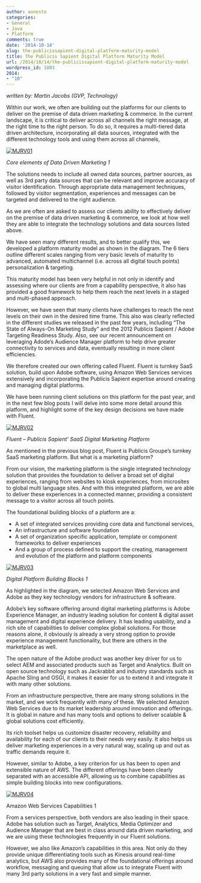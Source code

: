 ```yaml
---
author: aonesto
categories:
- General
- Java
- Platform
comments: true
date: '2014-10-14'
slug: the-publicissapient-digital-platform-maturity-model
title: The Publicis Sapient Digital Platform Maturity Model
url: /2014/10/14/the-publicissapient-digital-platform-maturity-model
wordpress_id: 1003
2014:
- "10"
---
```



_written by: Martin Jacobs (GVP, Technology)_

Within our work, we often are building out the platforms for our clients to deliver on the premise of data driven marketing & commerce. In the current landscape, it is critical to deliver across all channels the right message, at the right time to the right person. To do so, it requires a multi-tiered data driven architecture, incorporating all data sources, integrated with the different technology tools and using them across all channels,

[![MJRV01](/uploads/2014/10/MJRV01-284x300.jpg)](/uploads/2014/10/MJRV01.jpg)


_Core elements of Data Driven Marketing 1_


The solutions needs to include all owned data sources, partner sources, as well as 3rd party data sources that can be relevant and improve accuracy of visitor identification. Through appropriate data management techniques, followed by visitor segmentation, experiences and messages can be targeted and delivered to the right audience.

As we are often are asked to assess our clients ability to effectively deliver on the premise of data driven marketing & commerce, we look at how well they are able to integrate the technology solutions and data sources listed above.

We have seen many different results, and to better qualify this, we developed a platform maturity model as shown in the diagram. The 6 tiers outline different scales ranging from very basic levels of maturity to advanced, automated multichannel (i.e. across all digital touch points) personalization & targeting.

This maturity model has been very helpful in not only in identify and assessing where our clients are from a capability perspective, it also has provided a good framework to help them reach the next levels in a staged and multi-phased approach.

However, we have seen that many clients have challenges to reach the next levels on their own in the desired time frame. This also was clearly reflected in the different studies we released in the past few years, including “The State of Always-On Marketing Study” and the 2012 Publicis Sapient / Adobe Targeting Readiness Study. Also, see our recent announcement on leveraging Adode’s Audience Manager platform to help drive greater connectivity to services and data, eventually resulting in more client efficiencies.

We therefore created our own offering called Fluent. Fluent is turnkey SaaS solution, build upon Adobe software, using Amazon Web Services services extensively and incorporating the Publicis Sapient expertise around creating and managing digital platforms.

We have been running client solutions on this platform for the past year, and in the next few blog posts I will delve into some more detail around this platform, and highlight some of the key design decisions we have made with Fluent.

[![MJRV02](/uploads/2014/10/MJRV02-300x138.jpg)](/uploads/2014/10/MJRV02.jpg)


_Fluent – Publicis Sapient’ SaaS Digital Marketing Platform_


As mentioned in the previous blog post, Fluent is Publicis Groupe’s turnkey SaaS marketing platform. But what is a marketing platform?

From our vision, the marketing platform is the single integrated technology solution that provides the foundation to deliver a broad set of digital experiences, ranging from websites to kiosk experiences, from microsites to global multi language sites. And with this integrated platform, we are able to deliver these experiences in a connected manner, providing a consistent message to a visitor across all touch points.

The foundational building blocks of a platform are a:

- A set of integrated services providing core data and functional services,
- An infrastructure and software foundation
- A set of organization specific application, template or component frameworks to deliver experiences
- And a group of process defined to support the creating, management and evolution of the platform and platform components

[![MJRV03](/uploads/2014/10/MJRV03-300x131.jpg)](/uploads/2014/10/MJRV03.jpg)


_Digital Platform Building Blocks 1_


As highlighted in the diagram, we selected Amazon Web Services and Adobe as they key technology vendors for infrastructure & software.

Adobe’s key software offering around digital marketing platforms is Adobe Experience Manager, an industry leading solution for content & digital asset management and digital experience delivery. It has leading usability, and a rich site of capabilities to deliver complex global solutions. For those reasons alone, it obviously is already a very strong option to provide experience management functionality, but there are others in the marketplace as well.

The open nature of the Adobe product was another key driver for us to select AEM and associated products such as Target and Analytics. Built on open source technology such as Jackrabbit and industry standards such as Apache Sling and OSGI, it makes it easier for us to extend it and integrate it with many other solutions.

From an infrastructure perspective, there are many strong solutions in the market, and we work frequently with many of these. We selected Amazon Web Services due to its market leadership around innovation and offerings. It is global in nature and has many tools and options to deliver scalable & global solutions cost efficiently.

Its rich toolset helps us customize disaster recovery, reliability and availability for each of our clients to their needs very easily. It also helps us deliver marketing experiences in a very natural way, scaling up and out as traffic demands require it.

However, similar to Adobe, a key criterion for us has been to open and extensible nature of AWS. The different offerings have been clearly separated with an accessible API, allowing us to combine capabilities as simple building blocks into new configurations.

[![MJRV04](/uploads/2014/10/MJRV04-300x191.jpg)](/uploads/2014/10/MJRV04.jpg)


Amazon Web Services Capabilities 1


From a services perspective, both vendors are also leading in their space. Adobe has solution such as Target, Analytics, Media Optimizer and Audience Manager that are best in class around data driven marketing, and we are using these technologies frequently in our Fluent solutions.

However, we also like Amazon’s capabilities in this area. Not only do they provide unique differentiating tools such as Kinesis around real-time analytics, but AWS also provides many of the foundational offerings around workflow, messaging and queuing that allow us to integrate Fluent with many 3rd party solutions in a very fast and simple manner.
